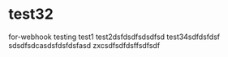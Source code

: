 # test32
for-webhook testing
test1
test2dsfdsdfsdsdfsd
test34sdfdsfdsf
sdsdfsdcasdsfdsfdsfasd
zxcsdfsdfdsffsdfsdf
